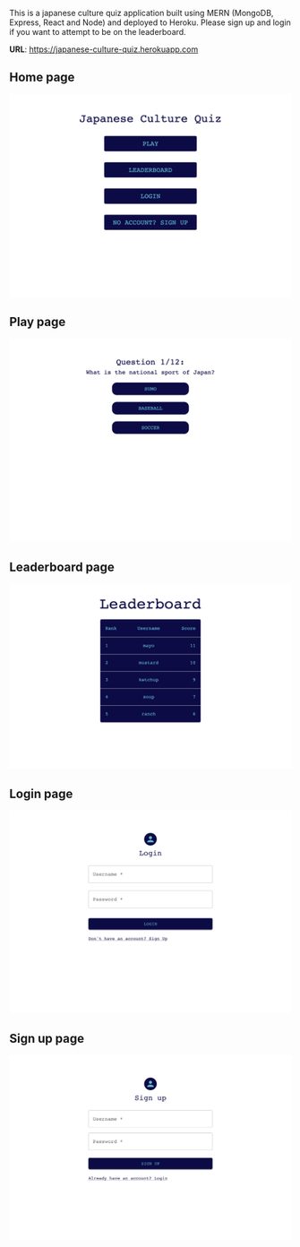 This is a japanese culture quiz application built using MERN (MongoDB, Express, React and Node)
 and deployed to Heroku. Please sign up and login if you want to attempt to be on the leaderboard.

 **URL**: https://japanese-culture-quiz.herokuapp.com

 ## Home page
 ![Alt text](/screenshots/home.png?raw=true "Home page")

 ## Play page
 ![Alt text](/screenshots/play.png?raw=true "Play page")

 ## Leaderboard page
 ![Alt text](/screenshots/leaderboard.png?raw=true "Leaderboard page")

 ## Login page
 ![Alt text](/screenshots/login.png?raw=true "Login page")

 ## Sign up page
 ![Alt text](/screenshots/signup.png?raw=true "Sign up page")
